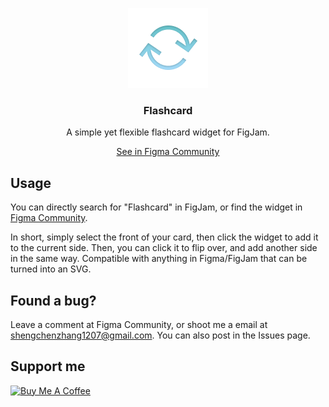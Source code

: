 <p align="center" style="pointer-events: none;">
  <img src="./assets/icon.png">
</p>
<h3 align="center">Flashcard</h3>
<p align="center">A simple yet flexible flashcard widget for FigJam.</p>
<p align="center">
  <a href="https://www.figma.com/community/widget/1066662067964919463">See in Figma Community</a>
</p>
 
## Usage
 You can directly search for "Flashcard" in FigJam, or find the widget in [Figma Community](https://www.figma.com/community/widget/1066662067964919463).
 
 In short, simply select the front of your card, then click the widget to add it to the current side. Then, you can click it to flip over, and add another side in the same way. Compatible with anything in Figma/FigJam that can be turned into an SVG.

## Found a bug?
Leave a comment at Figma Community, or shoot me a email at shengchenzhang1207@gmail.com. You can also post in the Issues page.

## Support me
<a href="https://www.buymeacoffee.com/shengchen" target="_blank"><img src="https://cdn.buymeacoffee.com/buttons/default-orange.png" alt="Buy Me A Coffee" height="41" width="174"></a>
 
